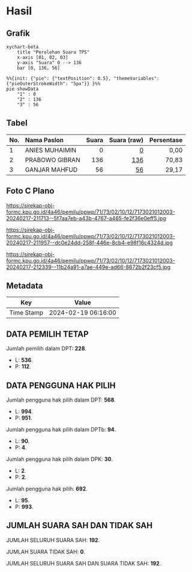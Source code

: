 # Hasil

## Grafik

```mermaid
xychart-beta
    title "Perolehan Suara TPS"
    x-axis [01, 02, 03]
    y-axis "Suara" 0 --> 136
    bar [0, 136, 56]
```

```mermaid
%%{init: {"pie": {"textPosition": 0.5}, "themeVariables": {"pieOuterStrokeWidth": "5px"}} }%%
pie showData
    "1" : 0
    "2" : 136
    "3" : 56
```

## Tabel

| No. | Nama Paslon    | Suara | Suara (raw) | Persentase |
|:--- |:-------------- | -----:| -----------:| ----------:|
| 1   | ANIES MUHAIMIN | 0     | [0][p-1]    | 0,00       |
| 2   | PRABOWO GIBRAN | 136   | [136][p-2]  | 70,83      |
| 3   | GANJAR MAHFUD  | 56    | [56][p-3]   | 29,17      |


[p-1]: https://github.com/gigit-pemilu/pemilu-2024-71-sulawesi-utara/blob/main/pilpres/hitung-suara/sub/71-sulawesi-utara/sub/73-kota-tomohon/sub/02-tomohon-tengah/sub/1012-kolongan/sub/003-tps/sub/paslon-1.txt
[p-2]: https://github.com/gigit-pemilu/pemilu-2024-71-sulawesi-utara/blob/main/pilpres/hitung-suara/sub/71-sulawesi-utara/sub/73-kota-tomohon/sub/02-tomohon-tengah/sub/1012-kolongan/sub/003-tps/sub/paslon-2.txt
[p-3]: https://github.com/gigit-pemilu/pemilu-2024-71-sulawesi-utara/blob/main/pilpres/hitung-suara/sub/71-sulawesi-utara/sub/73-kota-tomohon/sub/02-tomohon-tengah/sub/1012-kolongan/sub/003-tps/sub/paslon-3.txt

## Foto C Plano

https://sirekap-obj-formc.kpu.go.id/4a46/pemilu/ppwp/71/73/02/10/12/7173021012003-20240217-211713--5f7aa7eb-a43b-4767-a465-fe2f36e0eff5.jpg

https://sirekap-obj-formc.kpu.go.id/4a46/pemilu/ppwp/71/73/02/10/12/7173021012003-20240217-211957--dc0e24dd-258f-446e-8cb4-e98f16c4324d.jpg

https://sirekap-obj-formc.kpu.go.id/4a46/pemilu/ppwp/71/73/02/10/12/7173021012003-20240217-212339--11b24a91-a7ae-449e-ad66-8672b2f23cf5.jpg


## Metadata

| Key        | Value               |
| ---------- | ------------------- |
| Time Stamp | 2024-02-19 06:16:00 |


## DATA PEMILIH TETAP

Jumlah pemilih dalam DPT: **228**.
 * L: **536**.
 * P: **112**.

## DATA PENGGUNA HAK PILIH

Jumlah pengguna hak pilih dalam DPT: **568**.
 * L: **994**.
 * P: **951**.

Jumlah pengguna hak pilih dalam DPTb: **94**.
 * L: **90**.
 * P: **4**.

Jumlah pengguna hak pilih dalam DPK: **30**.
 * L: **2**.
 * P: **2**.

Jumlah pengguna hak pilih: **692**.
 * L: **95**.
 * P: **993**.

## JUMLAH SUARA SAH DAN TIDAK SAH

JUMLAH SELURUH SUARA SAH: **192**.

JUMLAH SUARA TIDAK SAH: **0**.

JUMLAH SELURUH SUARA SAH DAN SUARA TIDAK SAH: **192**.


